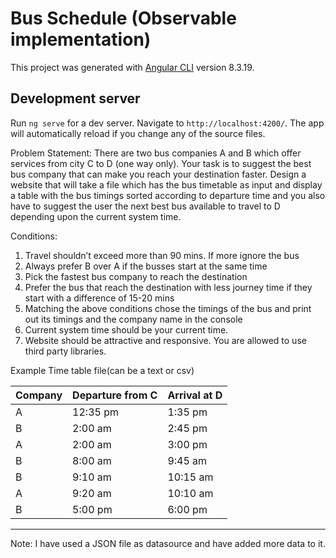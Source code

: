 # Bus Schedule (Observable implementation)

This project was generated with [Angular CLI](https://github.com/angular/angular-cli) version 8.3.19.

## Development server

Run `ng serve` for a dev server. Navigate to `http://localhost:4200/`. The app will automatically reload if you change any of the source files.

Problem Statement: 
There are two bus companies A and B which offer services from city C to D (one way only). Your task is to suggest the best bus company that can make you reach your destination faster.
Design a website that will take a file which has the bus timetable as input and display a table with the bus timings sorted according to departure time and you also have to suggest the user the next best bus available to travel to D depending upon the current system time.

Conditions:
1. Travel shouldn’t exceed more than 90 mins. If more ignore the bus
2. Always prefer B over A if the busses start at the same time
3. Pick the fastest bus company to reach the destination
4. Prefer the bus that reach the destination with less journey time if they start with a difference of 15-20 mins
5. Matching the above conditions chose the timings of the bus and print out its timings and the company name in the console
6. Current system time should be your current time.
7. Website should be attractive and responsive.  You are allowed to use third party libraries.


Example Time table file(can be a text or csv)

| Company | Departure from C | Arrival at D |
|---------|------------------|--------------|
|    A    |    12:35 pm      |    1:35 pm   |
|    B    |    2:00 am       |    2:45 pm   |
|    A    |    2:00 am       |    3:00 pm   |
|    B    |    8:00 am       |    9:45 am   |
|    B    |    9:10 am       |   10:15 am   |
|    A    |    9:20 am       |   10:10 am   |
|    B    |    5:00 pm       |    6:00 pm   |

------------------------------------------------------------------------------------------------

Note: I have used a JSON file as datasource and have added more data to it.
